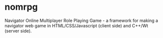 nomrpg
======

Navigator Online Multiplayer Role Playing Game - a framework for making a navigator web game in HTML/CSS/Javascript (client side) and C++/Wt (server side).

